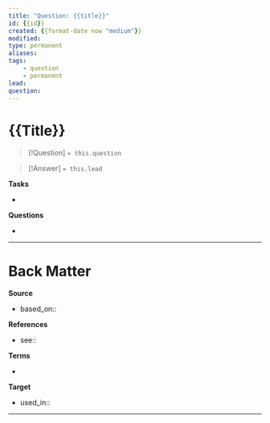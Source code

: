 ```yaml
---
title: "Question: {{title}}"
id: {{id}}
created: {{format-date now "medium"}}
modified:
type: permanent
aliases:
tags:
    - question
    - permanent
lead:
question:
---
```

# {{Title}}

<!-- Detailed question from "lead"-key  in properties section -->

> [!Question]
> `= this.question`

<!-- Answer the detailed question  -->
> [!Answer]
> `= this.lead`


**Tasks**
<!-- What remains to be done with this note? --> 
- 

**Questions**
<!-- What remains for you to consider? --> 
- 

---
# Back Matter

**Source**
<!-- Always keep a link to the source- --> 
- based_on::

**References**
<!-- Links to pages not referenced in the content.-->
- see:: 

**Terms**
<!-- Links to definition pages. -->
- 

**Target**
<!-- Link to project note or externaly published content. -->
- used_in::


---
